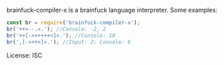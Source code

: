 brainfuck-compiler-x is a brainfuck language interpreter. Some examples:
```js
const br = require('brainfuck-compiler-x');
br('++>--.<.'); //Console: -2, 2
br('++[->+++++<]>.'); //Console: 10
br(',[->++<]>.'); //Input: 2; Console: 6
```

License: ISC